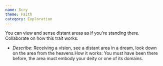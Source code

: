 ```yaml
---
name: Scry
theme: Faith
category: Exploration
---
```


You can view and sense distant areas as if you're standing there. Collaborate on how this trait works.

* *Describe*: Receiving a vision, see a distant area in a dream, look down on the area from the heavens.How it works: You must have been there before, the area must embody your deity or one of its domains.